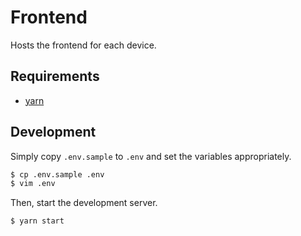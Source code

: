 # Frontend

Hosts the frontend for each device.

## Requirements

- [yarn](https://yarnpkg.com)

## Development

Simply copy `.env.sample` to `.env` and set the variables appropriately.

```bash
$ cp .env.sample .env
$ vim .env
```

Then, start the development server.

```bash
$ yarn start
```
